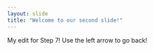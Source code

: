 ```yaml
---
layout: slide
title: "Welcome to our second slide!"
---
```

My edit for Step 7!
Use the left arrow to go back!
